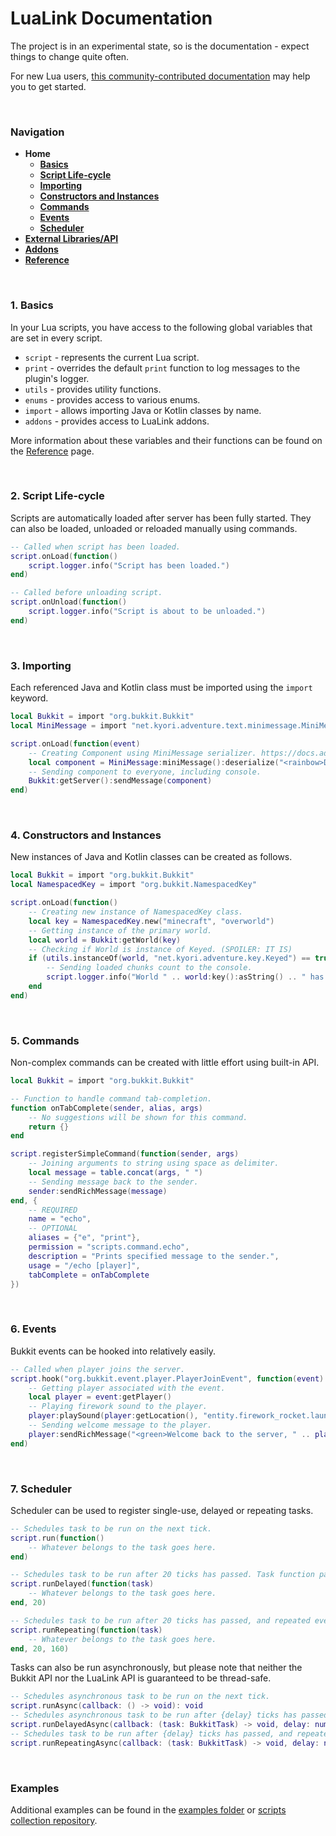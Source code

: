 # LuaLink Documentation
The project is in an experimental state, so is the documentation - expect things to change quite often. 

For new Lua users, [this community-contributed documentation](https://devdocs.io/lua~5.2-language/) may help you to get started.

<br />

### Navigation
- **Home**
  - **[Basics](#1-basics)**
  - **[Script Life-cycle](#2-script-life-cycle)**
  - **[Importing](#3-importing)**
  - **[Constructors and Instances](#4-constructors-and-instances)**
  - **[Commands](#5-commands)**
  - **[Events](#6-events)**
  - **[Scheduler](#7-scheduler)**
- **[External Libraries/API](/docs/external_libraries.md#navigation)**
- **[Addons](/docs/addons.md#navigation)**
- **[Reference](/docs/reference.md#navigation)**

<br />

### 1. Basics
In your Lua scripts, you have access to the following global variables that are set in every script.
- `script` - represents the current Lua script.
- `print` - overrides the default `print` function to log messages to the plugin's logger.
- `utils` - provides utility functions.
- `enums` - provides access to various enums.
- `import` - allows importing Java or Kotlin classes by name.
- `addons` - provides access to LuaLink addons.

More information about these variables and their functions can be found on the [Reference](reference.md) page.

<br />

### 2. Script Life-cycle
Scripts are automatically loaded after server has been fully started. They can also be loaded, unloaded or reloaded manually using commands.
```lua
-- Called when script has been loaded.
script.onLoad(function()
    script.logger.info("Script has been loaded.")
end)

-- Called before unloading script.
script.onUnload(function()
    script.logger.info("Script is about to be unloaded.")
end)
```

<br />

### 3. Importing
Each referenced Java and Kotlin class must be imported using the `import` keyword.
```lua
local Bukkit = import "org.bukkit.Bukkit"
local MiniMessage = import "net.kyori.adventure.text.minimessage.MiniMessage"

script.onLoad(function(event)
    -- Creating Component using MiniMessage serializer. https://docs.advntr.dev/minimessage/index.html
    local component = MiniMessage:miniMessage():deserialize("<rainbow>Did you know you can make rainbow text?!")
    -- Sending component to everyone, including console.
    Bukkit:getServer():sendMessage(component)
end)
```

<br />

### 4. Constructors and Instances
New instances of Java and Kotlin classes can be created as follows.
```lua
local Bukkit = import "org.bukkit.Bukkit"
local NamespacedKey = import "org.bukkit.NamespacedKey"

script.onLoad(function()
    -- Creating new instance of NamespacedKey class.
    local key = NamespacedKey.new("minecraft", "overworld")
    -- Getting instance of the primary world.
    local world = Bukkit:getWorld(key)
    -- Checking if World is instance of Keyed. (SPOILER: IT IS)
    if (utils.instanceOf(world, "net.kyori.adventure.key.Keyed") == true) then
        -- Sending loaded chunks count to the console.
        script.logger.info("World " .. world:key():asString() .. " has " .. world:getChunkCount() .. " chunks loaded.")
    end
end)
```

<br />

### 5. Commands
Non-complex commands can be created with little effort using built-in API.
```lua
local Bukkit = import "org.bukkit.Bukkit"

-- Function to handle command tab-completion.
function onTabComplete(sender, alias, args)
    -- No suggestions will be shown for this command.
    return {}
end

script.registerSimpleCommand(function(sender, args)
    -- Joining arguments to string using space as delimiter.
    local message = table.concat(args, " ")
    -- Sending message back to the sender.
    sender:sendRichMessage(message)
end, {
    -- REQUIRED
    name = "echo",
    -- OPTIONAL
    aliases = {"e", "print"},
    permission = "scripts.command.echo",
    description = "Prints specified message to the sender.",
    usage = "/echo [player]",
    tabComplete = onTabComplete
})
```

<br />

### 6. Events
Bukkit events can be hooked into relatively easily.
```lua
-- Called when player joins the server.
script.hook("org.bukkit.event.player.PlayerJoinEvent", function(event)
    -- Getting player associated with the event. 
    local player = event:getPlayer()
    -- Playing firework sound to the player.
    player:playSound(player:getLocation(), "entity.firework_rocket.launch", 1.0, 1.0)
    -- Sending welcome message to the player.
    player:sendRichMessage("<green>Welcome back to the server, " .. player:getName() .. "!")
end)
```

<br />

### 7. Scheduler
Scheduler can be used to register single-use, delayed or repeating tasks.
```lua
-- Schedules task to be run on the next tick.
script.run(function()
    -- Whatever belongs to the task goes here.
end)

-- Schedules task to be run after 20 ticks has passed. Task function parameter can be ommited if not used. 
script.runDelayed(function(task)
    -- Whatever belongs to the task goes here.
end, 20)

-- Schedules task to be run after 20 ticks has passed, and repeated every 160 ticks. Task function parameter can be ommited if not used. 
script.runRepeating(function(task)
    -- Whatever belongs to the task goes here.
end, 20, 160)
```

Tasks can also be run asynchronously, but please note that neither the Bukkit API nor the LuaLink API is guaranteed to be thread-safe.
```lua
-- Schedules asynchronous task to be run on the next tick.
script.runAsync(callback: () -> void): void
-- Schedules asynchronous task to be run after {delay} ticks has passed. Task function parameter can be ommited if not used. 
script.runDelayedAsync(callback: (task: BukkitTask) -> void, delay: number): BukkitTask
-- Schedules task to be run after {delay} ticks has passed, and repeated every {period} ticks. Task function parameter can be ommited if not used. 
script.runRepeatingAsync(callback: (task: BukkitTask) -> void, delay: number, period: number): BukkitTask
```

<br />

### Examples
Additional examples can be found in the [examples folder](/_examples) or [scripts collection repository](https://github.com/LuaLink/Scripts).